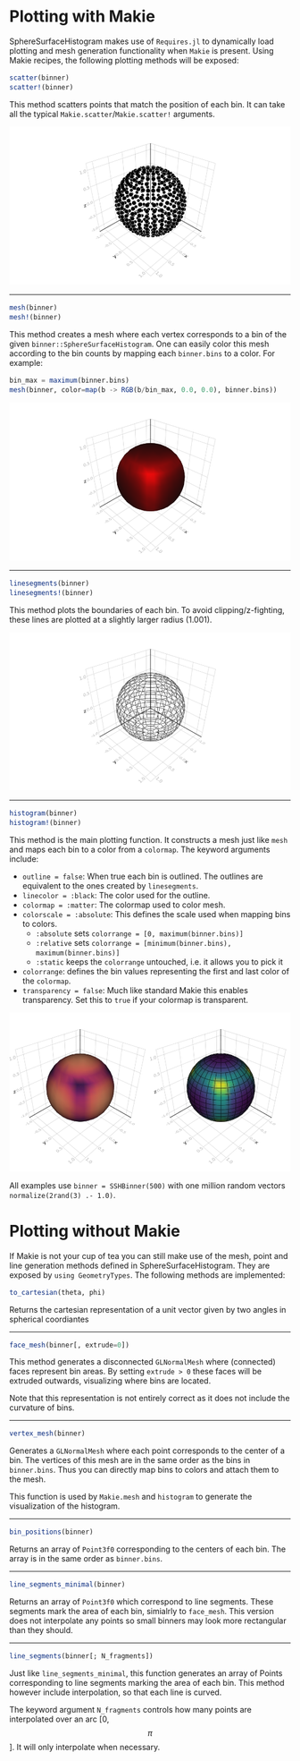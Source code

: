 # Plotting with Makie

SphereSurfaceHistogram makes use of `Requires.jl` to dynamically load plotting and mesh generation functionality when `Makie` is present. Using Makie recipes, the following plotting methods will be exposed:

```julia
scatter(binner)
scatter!(binner)
```

This method scatters points that match the position of each bin. It can take all the typical `Makie.scatter`/`Makie.scatter!` arguments.

![Example Plot](docs/assets/scatter.png)

---

```julia
mesh(binner)
mesh!(binner)
```

This method creates a mesh where each vertex corresponds to a bin of the given `binner::SphereSurfaceHistogram`. One can easily color this mesh according to the bin counts by mapping each `binner.bins` to a color. For example:

```julia
bin_max = maximum(binner.bins)
mesh(binner, color=map(b -> RGB(b/bin_max, 0.0, 0.0), binner.bins))
```

![Example Plot](docs/assets/mesh.png)

---

```julia
linesegments(binner)
linesegments!(binner)
```

This method plots the boundaries of each bin. To avoid clipping/z-fighting, these lines are plotted at a slightly larger radius (1.001).

![Example Plot](docs/assets/linesegments.png)

---

```julia
histogram(binner)
histogram!(binner)
```

This method is the main plotting function. It constructs a mesh just like `mesh` and maps each bin to a color from a `colormap`. The keyword arguments include:

* `outline = false`: When true each bin is outlined. The outlines are equivalent to the ones created by `linesegments`.
* `linecolor = :black`: The color used for the outline.
* `colormap = :matter`: The colormap used to color mesh.
* `colorscale = :absolute`: This defines the scale used when mapping bins to colors.
  * `:absolute` sets `colorrange = [0, maximum(binner.bins)]`
  * `:relative` sets `colorrange = [minimum(binner.bins), maximum(binner.bins)]`
  * `:static` keeps the `colorrange` untouched, i.e. it allows you to pick it
* `colorrange`: defines the bin values representing the first and last color of the `colormap`.
* `transparency = false`: Much like standard Makie this enables transparency. Set this to `true` if your colormap is transparent.

![Example Plot](docs/assets/histogram.png)

All examples use `binner = SSHBinner(500)` with one million random vectors `normalize(2rand(3) .- 1.0)`.

# Plotting without Makie

If Makie is not your cup of tea you can still make use of the mesh, point and line generation methods defined in SphereSurfaceHistogram. They are exposed by `using GeometryTypes`. The following methods are implemented:

```julia
to_cartesian(theta, phi)
```

Returns the cartesian representation of a unit vector given by two angles in spherical coordiantes

---

```julia
face_mesh(binner[, extrude=0])
```

This method generates a disconnected `GLNormalMesh` where (connected) faces represent bin areas. By setting `extrude > 0` these faces will be extruded outwards, visualizing where bins are located.

Note that this representation is not entirely correct as it does not include the curvature of bins.

---

```julia
vertex_mesh(binner)
```

Generates a `GLNormalMesh` where each point corresponds to the center of a bin. The vertices of this mesh are in the same order as the bins in `binner.bins`. Thus you can directly map bins to colors and attach them to the mesh.

This function is used by `Makie.mesh` and `histogram` to generate the visualization of the histogram.

---

```julia
bin_positions(binner)
```

Returns an array of `Point3f0` corresponding to the centers of each bin. The array is in the same order as `binner.bins`.

---

```julia
line_segments_minimal(binner)
```

Returns an array of `Point3f0` which correspond to line segments. These segments mark the area of each bin, simialrly to `face_mesh`. This version does not interpolate any points so small binners may look more rectangular than they should.

---

```julia
line_segments(binner[; N_fragments])
```

Just like `line_segments_minimal`, this function generates an array of Points corresponding to line segments marking the area of each bin. This method however include interpolation, so that each line is curved.

The keyword argument `N_fragments` controls how many points are interpolated over an arc \[0, $$\pi$$\]. It will only interpolate when necessary.
